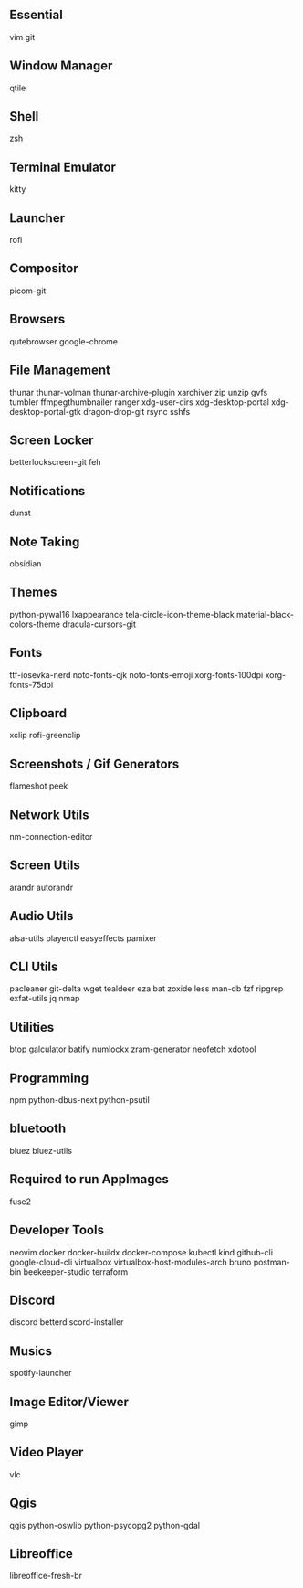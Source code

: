 ## Essential
vim
git

## Window Manager
qtile

## Shell
zsh

## Terminal Emulator
kitty

## Launcher
rofi

## Compositor
picom-git

## Browsers
qutebrowser
google-chrome

## File Management
thunar
thunar-volman
thunar-archive-plugin
xarchiver
zip
unzip
gvfs
tumbler
ffmpegthumbnailer
ranger
xdg-user-dirs
xdg-desktop-portal
xdg-desktop-portal-gtk
dragon-drop-git
rsync
sshfs

## Screen Locker
betterlockscreen-git
feh

## Notifications
dunst

## Note Taking
obsidian

## Themes
python-pywal16
lxappearance
tela-circle-icon-theme-black
material-black-colors-theme
dracula-cursors-git

## Fonts
ttf-iosevka-nerd
noto-fonts-cjk
noto-fonts-emoji
xorg-fonts-100dpi
xorg-fonts-75dpi

## Clipboard
xclip
rofi-greenclip

## Screenshots / Gif Generators
flameshot
peek

## Network Utils
nm-connection-editor

## Screen Utils
arandr
autorandr

## Audio Utils
alsa-utils
playerctl
easyeffects
pamixer

## CLI Utils
pacleaner
git-delta
wget
tealdeer
eza
bat
zoxide
less
man-db
fzf
ripgrep
exfat-utils
jq
nmap

## Utilities
btop
galculator
batify
numlockx
zram-generator
neofetch
xdotool

## Programming
npm
python-dbus-next
python-psutil

## bluetooth
bluez
bluez-utils

## Required to run AppImages
fuse2

## Developer Tools
neovim
docker
docker-buildx
docker-compose
kubectl
kind
github-cli
google-cloud-cli
virtualbox
virtualbox-host-modules-arch
bruno
postman-bin
beekeeper-studio
terraform

## Discord
discord
betterdiscord-installer

## Musics
spotify-launcher

## Image Editor/Viewer
gimp

## Video Player
vlc

## Qgis
qgis
python-oswlib
python-psycopg2
python-gdal

## Libreoffice
libreoffice-fresh-br
